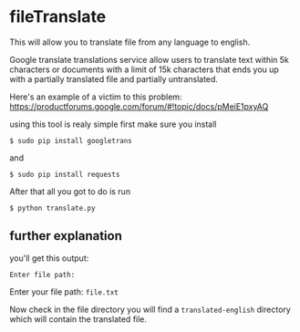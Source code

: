 # fileTranslate
This will allow you to translate file from any language to english.

Google translate translations service allow users to translate text within 5k characters
or documents with a limit of 15k characters that ends you up with a partially
translated file and partially untranslated.

Here's an example of a victim to this problem: https://productforums.google.com/forum/#!topic/docs/pMeiE1pxyAQ

using this tool is realy simple
first make sure you install
```
$ sudo pip install googletrans
```
and
```
$ sudo pip install requests
```
After that all you got to do is run
```
$ python translate.py
```
## further explanation
you'll get this output:
```
Enter file path:
```
Enter your file path:
```file.txt```

Now check in the file directory you will find a ```translated-english``` directory
which will contain the translated file.

